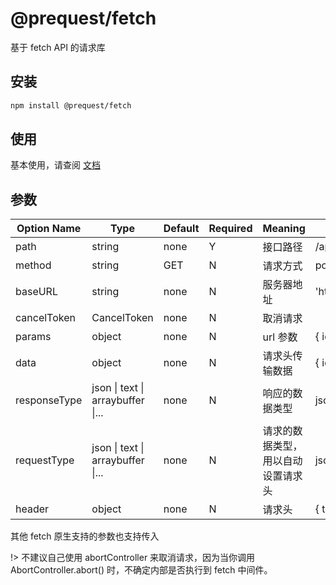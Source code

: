 # @prequest/fetch

基于 fetch API 的请求库

## 安装

```bash
npm install @prequest/fetch
```

## 使用

基本使用，请查阅 [文档](/usage?id=%e5%bc%80%e7%ae%b1%e5%8d%b3%e7%94%a8)

## 参数

| Option Name  | Type                              | Default | Required | Meaning                            | Example                 |
| ------------ | --------------------------------- | ------- | -------- | ---------------------------------- | ----------------------- |
| path         | string                            | none    | Y        | 接口路径                           | /api                    |
| method       | string                            | GET     | N        | 请求方式                           | post                    |
| baseURL      | string                            | none    | N        | 服务器地址                         | 'http://localhost:3000' |
| cancelToken  | CancelToken                       | none    | N        | 取消请求                           |                         |
| params       | object                            | none    | N        | url 参数                           | { id: 10}               |
| data         | object                            | none    | N        | 请求头传输数据                     | { id: 10}               |
| responseType | json \| text \| arraybuffer \|... | none    | N        | 响应的数据类型                     | json                    |
| requestType  | json \| text \| arraybuffer \|... | none    | N        | 请求的数据类型，用以自动设置请求头 | json                    |
| header       | object                            | none    | N        | 请求头                             | { token: 'aaaaa'}       |

其他 fetch 原生支持的参数也支持传入

!> 不建议自己使用 abortController 来取消请求，因为当你调用 AbortController.abort() 时，不确定内部是否执行到 fetch 中间件。
